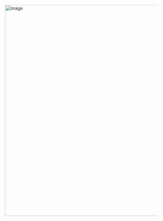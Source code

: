 <img width="693" alt="image" src="https://user-images.githubusercontent.com/106106321/230329226-10ecdf3c-2d10-4bfa-b5a2-555116bb7545.png">
